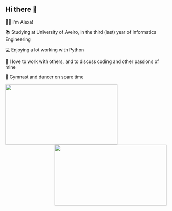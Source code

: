 ## Hi there 👋
👩‍💻 I'm Alexa!  

📚 Studying at University of Aveiro, in the third (last) year of Informatics Engineering

💻 Enjoying a lot working with Python

💬 I love to work with others, and to discuss coding and other passions of mine

🤸 Gymnast and dancer on spare time


<img align="left" height="190vh" width="350vw" src="https://github-readme-stats.vercel.app/api?username=alexandradecarvalho&show_icons=true&theme=vue&include_all_commits=true&count_private=true">
<img align="right" height="190vh" width="350vw" src="https://github-readme-stats.vercel.app/api/top-langs/?username=alexandradecarvalho&layout=compact&theme=vue" >
